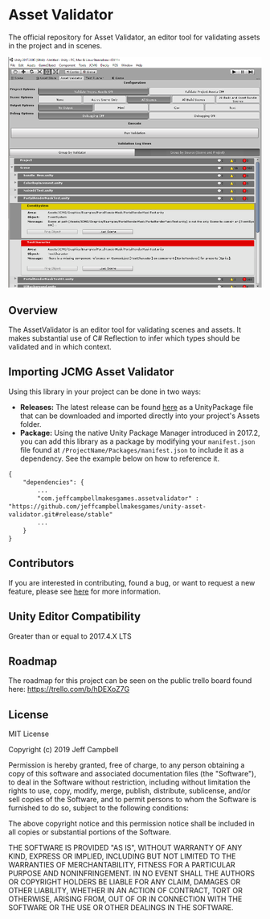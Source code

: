 # Asset Validator
The official repository for Asset Validator, an editor tool for validating assets in the project and in scenes.

![alt text](Documentation/AssetValidatorEditorWindow.png "Editor Window")

## Overview
The AssetValidator is an editor tool for validating scenes and assets. It makes substantial use of C# Reflection to infer which types should be validated and in which context.

## Importing JCMG Asset Validator
Using this library in your project can be done in two ways:
* **Releases:** The latest release can be found [here](https://github.com/jeffcampbellmakesgames/unity-asset-validator/releases) as a UnityPackage file that can be downloaded and imported directly into your project's Assets folder.
* **Package:** Using the native Unity Package Manager introduced in 2017.2, you can add this library as a package by modifying your `manifest.json` file found at `/ProjectName/Packages/manifest.json` to include it as a dependency. See the example below on how to reference it.

```
{
    "dependencies": {
        ...
        "com.jeffcampbellmakesgames.assetvalidator" : "https://github.com/jeffcampbellmakesgames/unity-asset-validator.git#release/stable"
        ...
    }
}
```

## Contributors
If you are interested in contributing, found a bug, or want to request a new feature, please see [here](./contributors.md) for more information.

## Unity Editor Compatibility
Greater than or equal to 2017.4.X LTS

## Roadmap
The roadmap for this project can be seen on the public trello board found here: https://trello.com/b/hDEXoZ7G

## License
MIT License

Copyright (c) 2019 Jeff Campbell

Permission is hereby granted, free of charge, to any person obtaining a copy
of this software and associated documentation files (the "Software"), to deal
in the Software without restriction, including without limitation the rights
to use, copy, modify, merge, publish, distribute, sublicense, and/or sell
copies of the Software, and to permit persons to whom the Software is
furnished to do so, subject to the following conditions:

The above copyright notice and this permission notice shall be included in all
copies or substantial portions of the Software.

THE SOFTWARE IS PROVIDED "AS IS", WITHOUT WARRANTY OF ANY KIND, EXPRESS OR
IMPLIED, INCLUDING BUT NOT LIMITED TO THE WARRANTIES OF MERCHANTABILITY,
FITNESS FOR A PARTICULAR PURPOSE AND NONINFRINGEMENT. IN NO EVENT SHALL THE
AUTHORS OR COPYRIGHT HOLDERS BE LIABLE FOR ANY CLAIM, DAMAGES OR OTHER
LIABILITY, WHETHER IN AN ACTION OF CONTRACT, TORT OR OTHERWISE, ARISING FROM,
OUT OF OR IN CONNECTION WITH THE SOFTWARE OR THE USE OR OTHER DEALINGS IN THE
SOFTWARE.